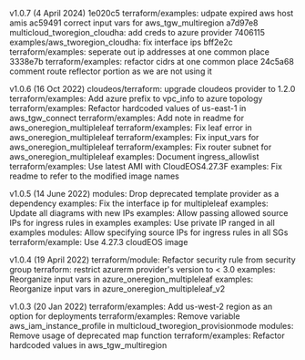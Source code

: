 v1.0.7 (4 April 2024)
1e020c5 terraform/examples: udpate expired aws host amis
ac59491 correct input vars for aws_tgw_multiregion
a7d97e8 multicloud_tworegion_cloudha: add creds to azure provider
7406115 examples/aws_tworegion_cloudha: fix interface ips
bff2e2c terraform/examples: seperate out ip addresses at one common place
3338e7b terraform/examples: refactor cidrs at one common place
24c5a68 comment route reflector portion as we are not using it

v1.0.6 (16 Oct 2022)
 cloudeos/terraform: upgrade cloudeos provider to 1.2.0
 terraform/examples: Add azure prefix to vpc_info to azure topology
 terraform/examples: Refactor hardcoded values of us-east-1 in aws_tgw_connect
 terraform/examples: Add note in readme for aws_oneregion_multipleleaf
 terraform/examples: Fix leaf error in aws_oneregion_multipleleaf
 terraform/examples: Fix input_vars for aws_oneregion_multipleleaf
 terraform/examples: Fix router subnet for aws_oneregion_multipleleaf
 examples: Document ingress_allowlist
 terraform/examples: Use latest AMI with CloudEOS4.27.3F
 examples: Fix readme to refer to the modified image names

v1.0.5 (14 June 2022)
 modules: Drop deprecated template provider as a dependency
 examples: Fix the interface ip for multipleleaf
 examples: Update all diagrams with new IPs
 examples: Allow passing allowed source IPs for ingress rules in examples
 examples: Use private IP ranged in all examples
 modules: Allow specifying source IPs for ingress rules in all SGs
 terraform/example: Use 4.27.3 cloudEOS image

v1.0.4 (19 April 2022)
 terraform/module: Refactor security rule from security group
 terraform: restrict azurerm provider's version to < 3.0
 examples: Reorganize input vars in azure_oneregion_multipleleaf
 examples: Reorganize input vars in azure_oneregion_multipleleaf_v2

v1.0.3 (20 Jan 2022)
 terraform/examples: Add us-west-2 region as an option for deployments
 terraform/examples: Remove variable aws_iam_instance_profile in multicloud_tworegion_provisionmode
 modules: Remove usage of deprecated map function
 terraform/examples: Refactor hardcoded values in aws_tgw_multiregion
